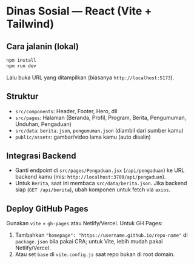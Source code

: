 # Dinas Sosial — React (Vite + Tailwind)

## Cara jalanin (lokal)
```bash
npm install
npm run dev
```
Lalu buka URL yang ditampilkan (biasanya `http://localhost:5173`).

## Struktur
- `src/components`: Header, Footer, Hero, dll
- `src/pages`: Halaman (Beranda, Profil, Program, Berita, Pengumuman, Unduhan, Pengaduan)
- `src/data`: `berita.json`, `pengumuman.json` (diambil dari sumber kamu)
- `public/assets`: gambar/video lama kamu (auto disalin)

## Integrasi Backend
- Ganti endpoint di `src/pages/Pengaduan.jsx` (`/api/pengaduan`) ke URL backend kamu (mis: `http://localhost:3700/api/pengaduan`).
- Untuk `Berita`, saat ini membaca `src/data/berita.json`. Jika backend siap (`GET /api/berita`), ubah komponen untuk fetch via `axios`.

## Deploy GitHub Pages
Gunakan `vite` + `gh-pages` atau Netlify/Vercel. Untuk GH Pages:
1. Tambahkan `"homepage": "https://username.github.io/repo-name"` di `package.json` bila pakai CRA; untuk Vite, lebih mudah pakai Netlify/Vercel.
2. Atau set `base` di `vite.config.js` saat repo bukan di root domain.
